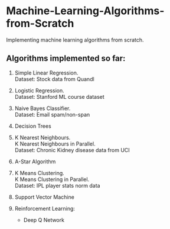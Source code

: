 # Machine-Learning-Algorithms-from-Scratch
Implementing machine learning algorithms from scratch.

## Algorithms implemented so far:

1. Simple Linear Regression.  
   Dataset: Stock data from Quandl  

2. Logistic Regression.  
   Dataset: Stanford ML course dataset  

3. Naive Bayes Classifier.  
   Dataset: Email spam/non-span  

4. Decision Trees

5. K Nearest Neighbours.  
   K Nearest Neighbours in Parallel.  
   Dataset: Chronic Kidney disease data from UCI  

6. A-Star Algorithm

7. K Means Clustering.  
   K Means Clustering in Parallel.  
   Dataset: IPL player stats norm data

8. Support Vector Machine

9. Reinforcement Learning:
   - Deep Q Network  
